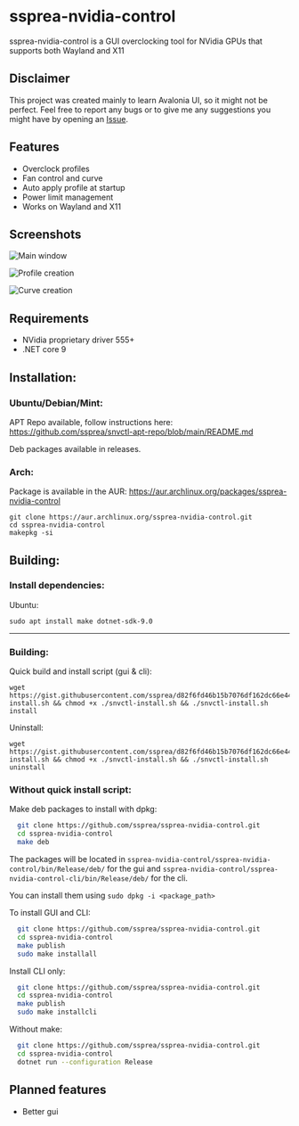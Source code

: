 # ssprea-nvidia-control


ssprea-nvidia-control is a GUI overclocking tool for NVidia GPUs that supports both Wayland and X11

## Disclaimer

This project was created mainly to learn Avalonia UI, so it might not be perfect. Feel free to report any bugs or to give me any suggestions you might have by opening an [Issue](https://github.com/ssprea/ssprea-nvidia-control/issues/new).


## Features

- Overclock profiles
- Fan control and curve
- Auto apply profile at startup
- Power limit management
- Works on Wayland and X11

## Screenshots

![Main window](https://i.ibb.co/LWDZ1dg/Screenshot-20250411-155643.png)

![Profile creation](https://i.ibb.co/pr9bVc4J/Screenshot-20250212-031855.png)

![Curve creation](https://i.ibb.co/Q3fqT7tk/Screenshot-20250212-031920.png)
## Requirements

- NVidia proprietary driver 555+
- .NET core 9
## Installation:

### Ubuntu/Debian/Mint:

APT Repo available, follow instructions here: https://github.com/ssprea/snvctl-apt-repo/blob/main/README.md

Deb packages available in releases.

### Arch:

Package is available in the AUR: https://aur.archlinux.org/packages/ssprea-nvidia-control

```
git clone https://aur.archlinux.org/ssprea-nvidia-control.git
cd ssprea-nvidia-control
makepkg -si
```


## Building:

### Install dependencies:

Ubuntu:
```
sudo apt install make dotnet-sdk-9.0
```
-------------------------

### Building:

Quick build and install script (gui & cli):

```
wget https://gist.githubusercontent.com/ssprea/d82f6fd46b15b7076df162dc66e44204/raw/2278c05805d57e33e036ffa9011ad564900cd50f/snvctl-install.sh && chmod +x ./snvctl-install.sh && ./snvctl-install.sh install
```

Uninstall: 


```
wget https://gist.githubusercontent.com/ssprea/d82f6fd46b15b7076df162dc66e44204/raw/2278c05805d57e33e036ffa9011ad564900cd50f/snvctl-install.sh && chmod +x ./snvctl-install.sh && ./snvctl-install.sh uninstall
```


### Without quick install script:

Make deb packages to install with dpkg:
```bash
  git clone https://github.com/ssprea/ssprea-nvidia-control.git
  cd ssprea-nvidia-control
  make deb
```
The packages will be located in `ssprea-nvidia-control/ssprea-nvidia-control/bin/Release/deb/` for the gui and `ssprea-nvidia-control/ssprea-nvidia-control-cli/bin/Release/deb/` for the cli.

You can install them using `sudo dpkg -i <package_path>`


To install GUI and CLI:
```bash
  git clone https://github.com/ssprea/ssprea-nvidia-control.git
  cd ssprea-nvidia-control
  make publish
  sudo make installall
```

Install CLI only:
```bash
  git clone https://github.com/ssprea/ssprea-nvidia-control.git
  cd ssprea-nvidia-control
  make publish
  sudo make installcli
```




Without make:

```bash
  git clone https://github.com/ssprea/ssprea-nvidia-control.git
  cd ssprea-nvidia-control
  dotnet run --configuration Release
```

## Planned features

- Better gui
